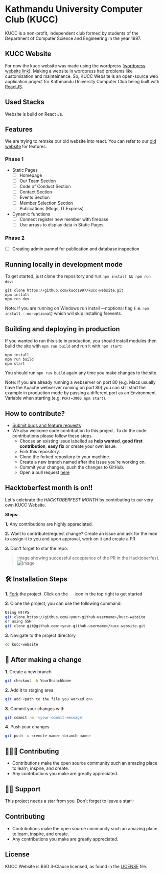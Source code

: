 # Kathmandu University Computer Club (KUCC)
KUCC is a non-profit, independent club formed by students of the Department of Computer Science and Engineering in the year 1997.

## KUCC Website
For now the kucc website was made using the wordpress ([wordpress website link](https://kucc.ku.edu.np/)). Making a website in wordpress had problems like customization and maintainance. So, KUCC Website is an open-source web application project for Kathmandu University Computer Club being built with [ReactJS](https://reactjs.org/).

## Used Stacks
Website is build on React Js.

## Features
We are trying to remake our old website into react. You can refer to our [old website](https://kucc.ku.edu.np/) for features.
### Phase 1
- Static Pages 
    - [ ] Homepage
    - [ ] Our Team Section
    - [ ] Code of Conduct Section
    - [ ] Contact Section
    - [ ] Events Section
    - [ ] Member Selection Section
    - [ ] Publications (Blogs, IT Express)
   
 - Dynamic functions
    - [ ] Connect register new member with firebase
    - [ ] Use arrays to display data in Static Pages

### Phase 2
- [ ] Creating admin pannel for publication and database inspection

## Running locally in development mode

To get started, just clone the repository and run `npm install && npm run dev`:

    git clone https://github.com/kucc1997/kucc-website.git
    npm install
    npm run dev

Note: If you are running on Windows run install --noptional flag (i.e. `npm install --no-optional`) which will skip installing fsevents.

## Building and deploying in production

If you wanted to run this site in production, you should install modules then build the site with `npm run build` and run it with `npm start`:

    npm install
    npm run build
    npm start

You should run `npm run build` again any time you make changes to the site.

Note: If you are already running a webserver on port 80 (e.g. Macs usually have the Apache webserver running on port 80) you can still start the example in production mode by passing a different port as an Environment Variable when starting (e.g. `PORT=3000 npm start`).

## How to contribute?

- [Submit bugs and feature requests](https://github.com/kucc1997/kucc-website/issues)
- We also welcome code contribution to this project. To do the code contributions please follow these steps.
  - Choose an existing issue labelled as **help wanted**, **good first contribution**, **easy fix** or create your own issue.
  - Fork this repository.
  - Clone the forked repository to your machine.
  - Create a new branch named after the issue you're working on.
  - Commit your changes, push the changes to GitHub.
  - Open a pull request [here](https://github.com/kucc1997/kucc-website/pulls)

## Hacktoberfest month is on!!
 Let's celebrate the _HACKTOBERFEST MONTH_ by contributing to our very own KUCC Website.
 
__Steps:__

**1.** Any contributions are highly appreciated.

**2.** Want to contribute/request change? Create an issue and ask for the mod to assign it to you and upon approval, work on it and create a PR.

**3.** Don't forget to star the repo.

> Image showing successful acceptance of the PR in the Hacktoberfest.
![image](https://user-images.githubusercontent.com/51270026/195880981-8dd6a239-eaff-4331-b384-29bbcb374ddf.png)


## 🛠️ Installation Steps

**1**. [Fork](https://github.com/kucc1997/kucc-website/fork) the project. Click on the <a href="https://github.com/kucc1997/kucc-website/fork"><img src="https://i.imgur.com/G4z1kEe.png" height="15" width="15"></a> icon in the top right to get started


**2**. Clone the project, you can use the following command:

```bash
Using HTTPS
git clone https://github.com/<your-github-username>/kucc-website
or using SSH
git clone git@github.com:<your-github-username>/kucc-website.git
```
**3**. Navigate to the project directory

```bash
cd kucc-website
```
## 🥂 After making a change

**1**. Create a new branch

```bash
git checkout -b YourBranchName
```

**2**. Add it to staging area


```bash
git add <path to the file you worked on>
```

**3**. Commit your changes with

```bash
git commit -m '<your-commit-message'
```

**4**. Push your changes

```bash
git push -u <remote-name> <branch-name>
```

## 👩🏽‍💻 Contributing

- Contributions make the open source community such an amazing place to learn, inspire, and create.
- Any contributions you make are greatly appreciated.


## 🙏🏽 Support

This project needs a star️ from you. Don't forget to leave a star✨

## Contributing
- Contributions make the open source community such an amazing place to learn, inspire, and create.
- Any contributions you make are greatly appreciated.


## License

KUCC Website is BSD 3-Clause licensed, as found in the [LICENSE](LICENSE) file.
